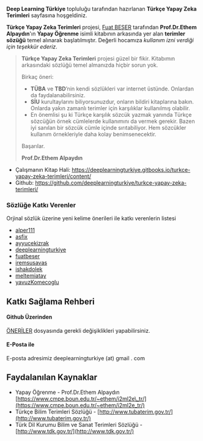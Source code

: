 **Deep Learning Türkiye** topluluğu tarafından hazırlanan **Türkçe Yapay Zeka Terimleri** sayfasına hoşgeldiniz.

**Türkçe Yapay Zeka Terimleri** projesi, [Fuat BEŞER](https://github.com/fuatbeser) tarafından **Prof.Dr.Ethem Alpaydın**'ın **Yapay Öğrenme** isimli kitabının arkasında yer alan **terimler sözüğü** temel alınarak başlatılmıştır. Değerli hocamıza _kullanım izni verdiği için_ _teşekkür ederiz_.

> **Türkçe Yapay Zeka Terimleri** projesi güzel bir fikir. Kitabımın arkasındaki sözlüğü temel almanızda hiçbir sorun yok. 
>
>Birkaç öneri:
>
>- **TÜBA** ve **TBD**’nin kendi sözlükleri var internet üstünde. Onlardan da faydalanabilirsiniz.
>- **SİU** kurultaylarını biliyorsunuzdur, onların bildiri kitaplarına bakın. Onlarda yakın zamanlı terimler için karşılıklar kullanılmış olabilir.
>- En önemlisi şu ki  Türkçe karşılık sözcük yazmak yanında Türkçe sözcüğün örnek cümlelerde kullanımını da vermek gerekir. Bazen iyi sanılan bir sözcük cümle içinde sırıtabiliyor. Hem sözcükler kullanım örnekleriyle daha kolay benimsenecektir.
>
>Başarılar.
>
>**Prof.Dr.Ethem Alpaydın**

* Çalışmanın Kitap Hali: https://deeplearningturkiye.gitbooks.io/turkce-yapay-zeka-terimleri/content/
* Github: https://github.com/deeplearningturkiye/turkce-yapay-zeka-terimleri/

### Sözlüğe Katkı Verenler
Orjinal sözlük üzerine yeni kelime önerileri ile katkı verenlerin listesi
- [alper111](https://github.com/alper111)
- [asfix](https://github.com/asfix)
- [ayyucekizrak](https://github.com/ayyucekizrak)
- [deeplearningturkiye](https://github.com/deeplearningturkiye)
- [fuatbeser](https://github.com/fuatbeser)
- [iremsusavas](https://github.com/iremsusavas)
- [ishakdolek](https://github.com/ishakdolek)
- [meltemiatay](https://github.com/meltemiatay)
- [yavuzKomecoglu](https://github.com/yavuzKomecoglu)


## Katkı Sağlama Rehberi
#### Github Üzerinden
[ÖNERİLER](https://github.com/deeplearningturkiye/turkce-yapay-zeka-terimleri/blob/master/oneriler.md) dosyasında gerekli değişiklikleri yapabilirsiniz.

#### E-Posta ile
E-posta adresimiz deeplearningturkiye (at) gmail . com

## Faydalanılan Kaynaklar

* Yapay Öğrenme - Prof.Dr.Ethem Alpaydın [https://www.cmpe.boun.edu.tr/~ethem/i2ml2e\_tr/](https://www.cmpe.boun.edu.tr/~ethem/i2ml2e_tr/)
* Türkçe Bilim Terimleri Sözlüğü - [http://www.tubaterim.gov.tr/](http://www.tubaterim.gov.tr/)
* Türk Dil Kurumu Bilim ve Sanat Terimleri Sözlüğü - [http://www.tdk.gov.tr/](http://www.tdk.gov.tr/)



